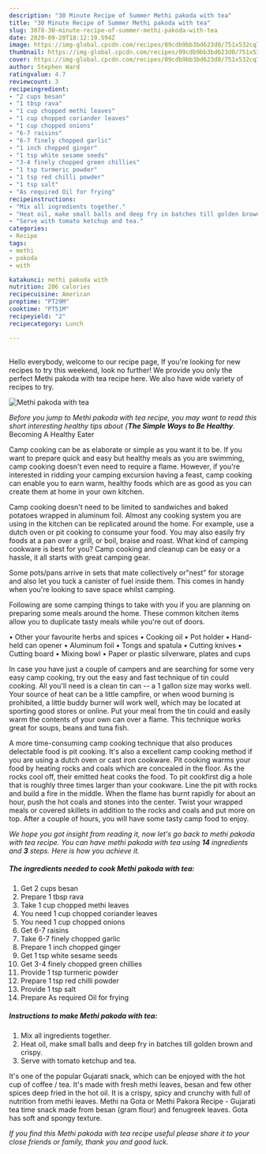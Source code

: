 ```yaml
---
description: "30 Minute Recipe of Summer Methi pakoda with tea"
title: "30 Minute Recipe of Summer Methi pakoda with tea"
slug: 3078-30-minute-recipe-of-summer-methi-pakoda-with-tea
date: 2020-09-20T18:12:19.594Z
image: https://img-global.cpcdn.com/recipes/09cdb9bb3bd623d0/751x532cq70/methi-pakoda-with-tea-recipe-main-photo.jpg
thumbnail: https://img-global.cpcdn.com/recipes/09cdb9bb3bd623d0/751x532cq70/methi-pakoda-with-tea-recipe-main-photo.jpg
cover: https://img-global.cpcdn.com/recipes/09cdb9bb3bd623d0/751x532cq70/methi-pakoda-with-tea-recipe-main-photo.jpg
author: Stephen Ward
ratingvalue: 4.7
reviewcount: 3
recipeingredient:
- "2 cups besan"
- "1 tbsp rava"
- "1 cup chopped methi leaves"
- "1 cup chopped coriander leaves"
- "1 cup chopped onions"
- "6-7 raisins"
- "6-7 finely chopped garlic"
- "1 inch chopped ginger"
- "1 tsp white sesame seeds"
- "3-4 finely chopped green chillies"
- "1 tsp turmeric powder"
- "1 tsp red chilli powder"
- "1 tsp salt"
- "As required Oil for frying"
recipeinstructions:
- "Mix all ingredients together."
- "Heat oil, make small balls and deep fry in batches till golden brown and crispy."
- "Serve with tomato ketchup and tea."
categories:
- Recipe
tags:
- methi
- pakoda
- with

katakunci: methi pakoda with 
nutrition: 206 calories
recipecuisine: American
preptime: "PT29M"
cooktime: "PT51M"
recipeyield: "2"
recipecategory: Lunch

---
```

<br>
Hello everybody, welcome to our recipe page, If you're looking for new recipes to try this weekend, look no further! We provide you only the perfect Methi pakoda with tea recipe here. We also have wide variety of recipes to try.
<br>


![Methi pakoda with tea](https://img-global.cpcdn.com/recipes/09cdb9bb3bd623d0/751x532cq70/methi-pakoda-with-tea-recipe-main-photo.jpg)

<i>Before you jump to Methi pakoda with tea recipe, you may want to read this short interesting healthy tips about {<strong>The Simple Ways to Be Healthy</strong>.</i>
Becoming A Healthy Eater

    
Camp cooking can be as elaborate or simple as you want it to be. If you want to prepare quick and easy but healthy meals as you are swimming, camp cooking doesn't even need to require a flame. However, if you're interested in ridding your camping excursion having a feast, camp cooking can enable you to earn warm, healthy foods which are as good as you can create them at home in your own kitchen.

Camp cooking doesn't need to be limited to sandwiches and baked potatoes wrapped in aluminum foil.  Almost any cooking system you are using in the kitchen can be replicated around the home. For example, use a dutch oven or pit cooking to consume your food. You may also easily fry foods at a pan over a grill, or boil, braise and roast. What kind of camping cookware is best for you? Camp cooking and cleanup can be easy or a hassle, it all starts with great camping gear.

Some pots/pans arrive in sets that mate collectively or"nest" for storage and also let you tuck a canister of fuel inside them. This comes in handy when you're looking to save space whilst camping.

Following are some camping things to take with you if you are planning on preparing some meals around the home. These common kitchen items allow you to duplicate tasty meals while you're out of doors.


• Other your favourite herbs and spices
• Cooking oil
• Pot holder
• Hand-held can opener
• Aluminum foil
• Tongs and spatula
• Cutting knives
• Cutting board
• Mixing bowl
• Paper or plastic silverware, plates and cups

In case you have just a couple of campers and are searching for some very easy camp cooking, try out the easy and fast technique of tin could cooking. All you'll need is a clean tin can -- a 1 gallon size may works well. Your source of heat can be a little campfire, or when wood burning is prohibited, a little buddy burner will work well, which may be located at sporting good stores or online. Put your meal from the tin could and easily warm the contents of your own can over a flame.  This technique works great for soups, beans and tuna fish.

A more time-consuming camp cooking technique that also produces delectable food is pit cooking.  It's also a excellent camp cooking method if you are using a dutch oven or cast iron cookware. Pit cooking warms your food by heating rocks and coals which are concealed in the floor. As the rocks cool off, their emitted heat cooks the food. To pit cookfirst dig a hole that is roughly three times larger than your cookware. Line the pit with rocks and build a fire in the middle. When the flame has burnt rapidly for about an hour, push the hot coals and stones into the center. Twist your wrapped meals or covered skillets in addition to the rocks and coals and put more on top. After a couple of hours, you will have some tasty camp food to enjoy.


<i>We hope you got insight from reading it, now let's go back to methi pakoda with tea recipe. You can have methi pakoda with tea using <strong>14</strong> ingredients and <strong>3</strong> steps. Here is how you achieve it.
</i>

##### The ingredients needed to cook Methi pakoda with tea:

1. Get 2 cups besan
1. Prepare 1 tbsp rava
1. Take 1 cup chopped methi leaves
1. You need 1 cup chopped coriander leaves
1. You need 1 cup chopped onions
1. Get 6-7 raisins
1. Take 6-7 finely chopped garlic
1. Prepare 1 inch chopped ginger
1. Get 1 tsp white sesame seeds
1. Get 3-4 finely chopped green chillies
1. Provide 1 tsp turmeric powder
1. Prepare 1 tsp red chilli powder
1. Provide 1 tsp salt
1. Prepare As required Oil for frying


##### Instructions to make Methi pakoda with tea:

1. Mix all ingredients together.
1. Heat oil, make small balls and deep fry in batches till golden brown and crispy.
1. Serve with tomato ketchup and tea.


It&#39;s one of the popular Gujarati snack, which can be enjoyed with the hot cup of coffee / tea. It&#39;s made with fresh methi leaves, besan and few other spices deep fried in the hot oil. It is a crispy, spicy and crunchy with full of nutrition from methi leaves. Methi na Gota or Methi Pakora Recipe - Gujarati tea time snack made from besan (gram flour) and fenugreek leaves. Gota has soft and spongy texture. 

<i>If you find this Methi pakoda with tea recipe useful please share it to your close friends or family, thank you and good luck.</i>
